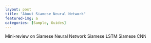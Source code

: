 ```yaml
---
layout: post
title: "About Siamese Neural Network"
featured-img: a
categories: [Sample, Guides]
---
```

Mini-review on Siamese Neural Network
Siamese LSTM
Siamese CNN